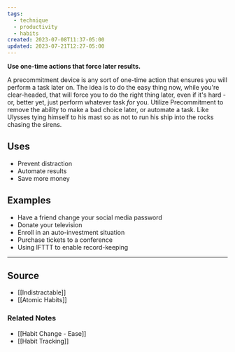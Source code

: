 ```yaml
---
tags:
  - technique
  - productivity
  - habits
created: 2023-07-08T11:37-05:00
updated: 2023-07-21T12:27-05:00
---
```

**Use one-time actions that force later results.**

A precommitment device is any sort of one-time action that ensures you will perform a task later on. The idea is to do the easy thing now, while you're clear-headed, that will force you to do the right thing later, even if it's hard - or, better yet, just perform whatever task *for* you. Utilize Precommitment to remove the ability to make a bad choice later, or automate a task. Like Ulysses tying himself to his mast so as not to run his ship into the rocks chasing the sirens. 

## Uses

- Prevent distraction
- Automate results
- Save more money

## Examples

- Have a friend change your social media password
- Donate your television
- Enroll in an auto-investment situation
- Purchase tickets to a conference
- Using IFTTT to enable record-keeping

---

## Source
- [[Indistractable]]
- [[Atomic Habits]]

### Related Notes
- [[Habit Change - Ease]]
- [[Habit Tracking]]